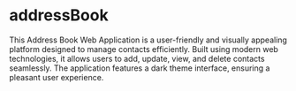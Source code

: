 # addressBook
This Address Book Web Application is a user-friendly and visually appealing platform designed to manage contacts efficiently. Built using modern web technologies, it allows users to add, update, view, and delete contacts seamlessly. The application features a dark theme interface, ensuring a pleasant user experience. 
